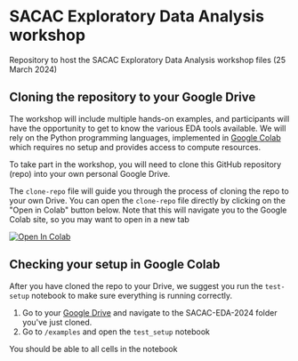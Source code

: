 # SACAC Exploratory Data Analysis workshop
Repository to host the SACAC Exploratory Data Analysis workshop files (25 March 2024)

## Cloning the repository to your Google Drive
The workshop will include multiple hands-on examples, and participants will have the opportunity to get to know the various EDA tools available. We will rely on the Python programming languages, implemented in [Google Colab](https://colab.google/) which requires no setup and provides access to compute resources.

To take part in the workshop, you will need to clone this GitHub repository (repo) into your own personal Google Drive.

The `clone-repo` file will guide you through the process of cloning the repo to your own Drive. You can open the `clone-repo` file directly by clicking on the "Open in Colab" button below. Note that this will navigate you to the Google Colab site, so you may want to open in a new tab 

[![Open In Colab](https://colab.research.google.com/assets/colab-badge.svg)](https://colab.research.google.com/github/tmlouw/SACAC-EDA-2024/blob/main/clone-repo.ipynb)

## Checking your setup in Google Colab
After you have cloned the repo to your Drive, we suggest you run the `test-setup` notebook to make sure everything is running correctly. 
1. Go to your [Google Drive](drive.google.com) and navigate to the SACAC-EDA-2024 folder you've just cloned.
2. Go to `/examples` and open the `test_setup` notebook

You should be able to all cells in the notebook

